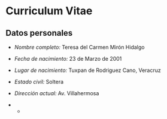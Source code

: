 # Curriculum Vitae
## Datos personales

* *Nombre completo:* 
Teresa del Carmen Mirón Hidalgo

* *Fecha de nacimiento:*
23 de Marzo de 2001

* *Lugar de nacimiento:*
Tuxpan de Rodriguez Cano, Veracruz 

* *Estado civil:*
Soltera

* *Dirección actual:*
Av. Villahermosa

* *
